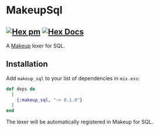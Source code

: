 # MakeupSql

## [![Hex pm](http://img.shields.io/hexpm/v/makeup_sql.svg?style=flat)](https://hex.pm/packages/makeup_sql) [![Hex Docs](https://img.shields.io/badge/hex-docs-9768d1.svg)](https://hexdocs.pm/makeup_sql)

A [Makeup](https://github.com/elixir-makeup/makeup/) lexer for SQL.

## Installation

Add `makeup_sql` to your list of dependencies in `mix.exs`:

```elixir
def deps do
  [
    {:makeup_sql, "~> 0.1.0"}
  ]
end
```

The lexer will be automatically registered in Makeup for SQL.